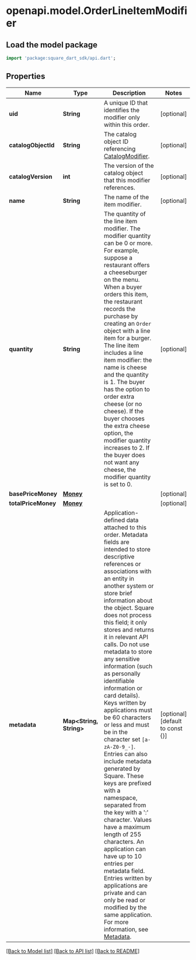 # openapi.model.OrderLineItemModifier

## Load the model package
```dart
import 'package:square_dart_sdk/api.dart';
```

## Properties
Name | Type | Description | Notes
------------ | ------------- | ------------- | -------------
**uid** | **String** | A unique ID that identifies the modifier only within this order. | [optional] 
**catalogObjectId** | **String** | The catalog object ID referencing [CatalogModifier](https://developer.squareup.com/reference/square_2023-12-13/objects/CatalogModifier). | [optional] 
**catalogVersion** | **int** | The version of the catalog object that this modifier references. | [optional] 
**name** | **String** | The name of the item modifier. | [optional] 
**quantity** | **String** | The quantity of the line item modifier. The modifier quantity can be 0 or more. For example, suppose a restaurant offers a cheeseburger on the menu. When a buyer orders this item, the restaurant records the purchase by creating an `Order` object with a line item for a burger. The line item includes a line item modifier: the name is cheese and the quantity is 1. The buyer has the option to order extra cheese (or no cheese). If the buyer chooses the extra cheese option, the modifier quantity increases to 2. If the buyer does not want any cheese, the modifier quantity is set to 0. | [optional] 
**basePriceMoney** | [**Money**](Money.md) |  | [optional] 
**totalPriceMoney** | [**Money**](Money.md) |  | [optional] 
**metadata** | **Map<String, String>** | Application-defined data attached to this order. Metadata fields are intended to store descriptive references or associations with an entity in another system or store brief information about the object. Square does not process this field; it only stores and returns it in relevant API calls. Do not use metadata to store any sensitive information (such as personally identifiable information or card details).  Keys written by applications must be 60 characters or less and must be in the character set `[a-zA-Z0-9_-]`. Entries can also include metadata generated by Square. These keys are prefixed with a namespace, separated from the key with a ':' character.  Values have a maximum length of 255 characters.  An application can have up to 10 entries per metadata field.  Entries written by applications are private and can only be read or modified by the same application.  For more information, see  [Metadata](https://developer.squareup.com/docs/build-basics/metadata). | [optional] [default to const {}]

[[Back to Model list]](../README.md#documentation-for-models) [[Back to API list]](../README.md#documentation-for-api-endpoints) [[Back to README]](../README.md)


